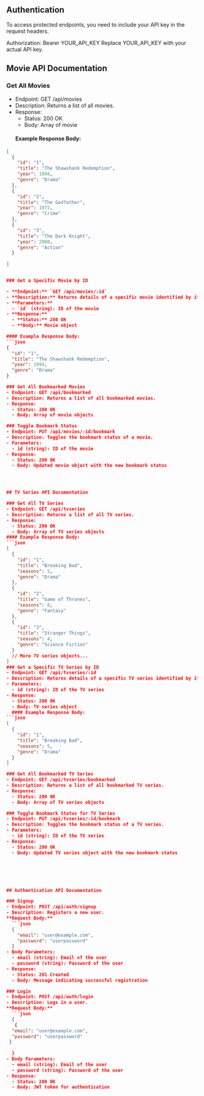 


## Authentication
To access protected endpoints, you need to include your API key in the request headers.


Authorization: Bearer YOUR_API_KEY
Replace YOUR_API_KEY with your actual API key.

## Movie API Documentation

### Get All Movies
- Endpoint: GET /api/movies
- Description: Returns a list of all movies.
- Response:
  - Status: 200 OK
  - Body: Array of movie 
  #### Example Response Body:
```json
[
  {
    "id": "1",
    "title": "The Shawshank Redemption",
    "year": 1994,
    "genre": "Drama"
  },
  {
    "id": "2",
    "title": "The Godfather",
    "year": 1972,
    "genre": "Crime"
  },
  {
    "id": "3",
    "title": "The Dark Knight",
    "year": 2008,
    "genre": "Action"
  }
  
]


### Get a Specific Movie by ID

- **Endpoint:** `GET /api/movies/:id`
- **Description:** Returns details of a specific movie identified by its ID.
- **Parameters:**
  - `id` (string): ID of the movie
- **Response:**
  - **Status:** 200 OK
  - **Body:** Movie object

#### Example Response Body:
```json
{
  "id": "1",
  "title": "The Shawshank Redemption",
  "year": 1994,
  "genre": "Drama"
}

### Get All Bookmarked Movies
- Endpoint: GET /api/bookmarked
- Description: Returns a list of all bookmarked movies.
- Response:
  - Status: 200 OK
  - Body: Array of movie objects

### Toggle Bookmark Status
- Endpoint: PUT /api/movies/:id/bookmark
- Description: Toggles the bookmark status of a movie.
- Parameters:
  - id (string): ID of the movie
- Response:
  - Status: 200 OK
  - Body: Updated movie object with the new bookmark status




## TV Series API Documentation

### Get All TV Series
- Endpoint: GET /api/tvseries
- Description: Returns a list of all TV series.
- Response:
  - Status: 200 OK
  - Body: Array of TV series objects
#### Example Response Body:
```json
[
  {
    "id": "1",
    "title": "Breaking Bad",
    "seasons": 5,
    "genre": "Drama"
  },
  {
    "id": "2",
    "title": "Game of Thrones",
    "seasons": 8,
    "genre": "Fantasy"
  },
  {
    "id": "3",
    "title": "Stranger Things",
    "seasons": 4,
    "genre": "Science Fiction"
  }
  // More TV series objects...
]
### Get a Specific TV Series by ID
- Endpoint: GET /api/tvseries/:id
- Description: Returns details of a specific TV series identified by its ID.
- Parameters:
  - id (string): ID of the TV series
- Response:
  - Status: 200 OK
  - Body: TV series object
  #### Example Response Body:
```json
[
  {
    "id": "1",
    "title": "Breaking Bad",
    "seasons": 5,
    "genre": "Drama"
  }
]

### Get All Bookmarked TV Series
- Endpoint: GET /api/tvseries/bookmarked
- Description: Returns a list of all bookmarked TV series.
- Response:
  - Status: 200 OK
  - Body: Array of TV series objects

### Toggle Bookmark Status for TV Series
- Endpoint: PUT /api/tvseries/:id/bookmark
- Description: Toggles the bookmark status of a TV series.
- Parameters:
  - id (string): ID of the TV series
- Response:
  - Status: 200 OK
  - Body: Updated TV series object with the new bookmark status






## Authentication API Documentation

### Signup
- Endpoint: POST /api/auth/signup
- Description: Registers a new user.
**Request Body:**
  ```json
  {
    "email": "user@example.com",
    "password": "userpassword"
  }
- Body Parameters:
  - email (string): Email of the user
  - password (string): Password of the user
- Response:
  - Status: 201 Created
  - Body: Message indicating successful registration

### Login
- Endpoint: POST /api/auth/login
- Description: Logs in a user.
**Request Body:**
  ```json
  {
   {
  "email": "user@example.com",
  "password": "userpassword"
 }
 
  }
- Body Parameters:
  - email (string): Email of the user
  - password (string): Password of the user
- Response:
  - Status: 200 OK
  - Body: JWT token for authentication 
